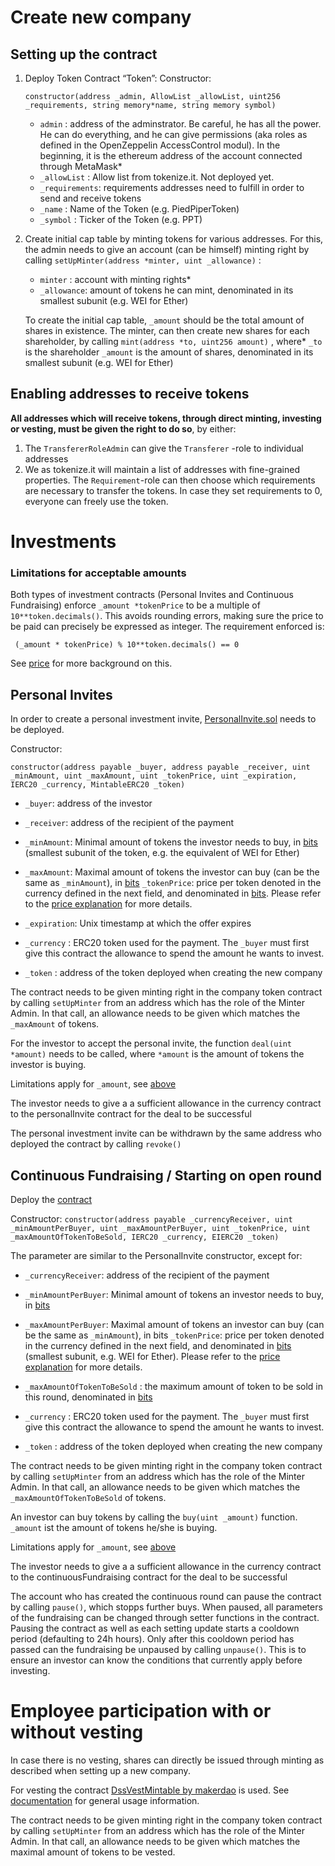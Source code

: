 # Create new company

## Setting up the contract

1. Deploy Token Contract “Token”: 
    Constructor: 
    ```solidity 
    constructor(address _admin, AllowList _allowList, uint256 _requirements, string memory*name, string memory symbol)
    ```

    - `admin` : address of the adminstrator. Be careful, he has all the power. He can do everything, and he can give permissions (aka roles as defined in the OpenZeppelin AccessControl modul). In the beginning, it is the ethereum address of the account connected through MetaMask*
    - `_allowList` : Allow list from tokenize.it. Not deployed yet.
    - `_requirements`: requirements addresses need to fulfill in order to send and receive tokens
    - `_name` : Name of the Token (e.g. PiedPiperToken)
    - `_symbol` : Ticker of the Token (e.g. PPT)
2. Create initial cap table by minting tokens for various addresses. For this, the admin needs to give an account (can be himself) minting right by calling `setUpMinter(address *minter, uint _allowance)` :
    
    - `minter` : account with minting rights*
    - `_allowance`: amount of tokens he can mint, denominated in its smallest subunit (e.g. WEI for Ether)

    To create the initial cap table, `_amount` should be the total amount of shares in existence.
    The minter, can then create new shares for each shareholder, by calling `mint(address *to, uint256 amount)` , where*
    `_to` is the shareholder
    `_amount` is the amount of shares, denominated in its smallest subunit (e.g. WEI for Ether)

## Enabling addresses to receive tokens
**All addresses which will receive tokens, through direct minting, investing or vesting, must be given the right to do so**, by either:

1. The `TransfererRoleAdmin` can give the `Transferer` -role to individual addresses
2. We as tokenize.it will maintain a list of addresses with fine-grained properties. The `Requirement`-role can then choose which requirements are necessary to transfer the tokens. In case they set requirements to 0, everyone can freely use the token.

# Investments
### Limitations for acceptable amounts

Both types of investment contracts (Personal Invites and Continuous Fundraising) enforce `_amount *tokenPrice` to be a multiple of `10**token.decimals()`. This avoids rounding errors, making sure the price to be paid can precisely be expressed as integer. The requirement enforced is:

` (_amount * tokenPrice) % 10**token.decimals() == 0` 

See [price](price.md) for more background on this.

## Personal Invites

In order to create a personal investment invite, [PersonalInvite.sol](../contracts/PersonalInvite.sol) needs to be deployed.

Constructor: 
```solidity 
constructor(address payable _buyer, address payable _receiver, uint _minAmount, uint _maxAmount, uint _tokenPrice, uint _expiration, IERC20 _currency, MintableERC20 _token)
```

- `_buyer`: address of the investor

- `_receiver`: address of the recipient of the payment
- `_minAmount`: Minimal amount of tokens the investor needs to buy, in [bits](https://docs.openzeppelin.com/contracts/2.x/crowdsales#crowdsale-rate) (smallest subunit of the token, e.g. the equivalent of WEI for Ether)

- `_maxAmount`: Maximal amount of tokens the investor can buy (can be the same as `_minAmount`), in [bits](https://docs.openzeppelin.com/contracts/2.x/crowdsales#crowdsale-rate)
`_tokenPrice`: price per token denoted in the currency defined in the next field, and denominated in [bits](https://docs.openzeppelin.com/contracts/2.x/crowdsales#crowdsale-rate). Please refer to the [price explanation](price.md) for more details.

- `_expiration`: Unix timestamp  at which the offer expires

- `_currency` : ERC20 token used for the payment. The `_buyer` must first give this contract the allowance to spend the amount he wants to invest.

- `_token` : address of the token deployed when creating the new company

The contract needs to be given minting right in the company token contract by calling `setUpMinter` from an address which has the role of the Minter Admin. In that call, an allowance needs to be given which matches the `_maxAmount` of tokens.

For the investor to accept the personal invite, the function `deal(uint *amount)` needs to be called, where `*amount`  is the amount of tokens the investor is buying.

Limitations apply for `_amount`, see [above](###-Limitations-for-acceptable-amounts)

The investor needs to give a a sufficient allowance in the currency contract to the personalInvite contract for the deal to be successful

The personal investment invite can be withdrawn by the same address who deployed the contract by calling `revoke()` 

## Continuous Fundraising / Starting on open round

Deploy the  [contract](../contracts/ContinuousFundraising.sol)

Constructor: `constructor(address payable _currencyReceiver, uint _minAmountPerBuyer, uint _maxAmountPerBuyer, uint _tokenPrice, uint _maxAmountOfTokenToBeSold, IERC20 _currency, EIERC20 _token)`

The parameter are similar to the PersonalInvite constructor, except for:

- `_currencyReceiver`: address of the recipient of the payment
- `_minAmountPerBuyer`: Minimal amount of tokens an investor needs to buy, in [bits](https://docs.openzeppelin.com/contracts/2.x/crowdsales#crowdsale-rate)

- `_maxAmountPerBuyer`: Maximal amount of tokens an investor can buy (can be the same as `_minAmount`), in bits
`_tokenPrice`: price per token denoted in the currency defined in the next field, and denominated in [bits](https://docs.openzeppelin.com/contracts/2.x/crowdsales#crowdsale-rate) (smallest subunit, e.g. WEI for Ether). Please refer to the [price explanation](price.md) for more details.

- `_maxAmountOfTokenToBeSold` : the maximum amount of token to be sold in this round, denominated in [bits](https://docs.openzeppelin.com/contracts/2.x/crowdsales#crowdsale-rate)

- `_currency` : ERC20 token used for the payment. The `_buyer` must first give this contract the allowance to spend the amount he wants to invest.

- `_token` : address of the token deployed when creating the new company



The contract needs to be given minting right in the company token contract by calling `setUpMinter` from an address which has the role of the Minter Admin. In that call, an allowance needs to be given which matches the `_maxAmountOfTokenToBeSold` of tokens.

An investor can buy tokens by calling the `buy(uint _amount)` function.
`_amount` ist the amount of tokens he/she is buying. 

Limitations apply for `_amount`, see [above](###-Limitations-for-acceptable-amounts)

The investor needs to give a a sufficient allowance in the currency contract to the continuousFundraising contract for the deal to be successful

The account who has created the continuous round can pause the contract by calling `pause()`, which stopps further buys. When paused, all parameters of the fundraising can be changed through setter functions in the contract. Pausing the contract as well as each setting update starts a cooldown period (defaulting to 24h hours). Only after this cooldown period has passed can the fundraising be unpaused by calling `unpause()`. This is to ensure an investor can know the conditions that currently apply before investing.

# Employee participation with or without vesting

In case there is no vesting, shares can directly be issued through minting as described when setting up a new company.

For vesting the contract [DssVestMintable by makerdao](https://github.com/makerdao/dss-vest/blob/master/src/DssVest.sol)  is used. See [documentation](https://github.com/makerdao/dss-vest) for general usage information.

The contract needs to be given minting right in the company token contract by calling `setUpMinter` from an address which has the role of the Minter Admin. In that call, an allowance needs to be given which matches the maximal amount of tokens to be vested.
 



